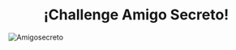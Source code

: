 <h1 align="center">¡Challenge Amigo Secreto!</h1>

![Amigosecreto](https://github.com/user-attachments/assets/5a23c0f7-a841-40a9-b5c7-3a00d119aee2)
